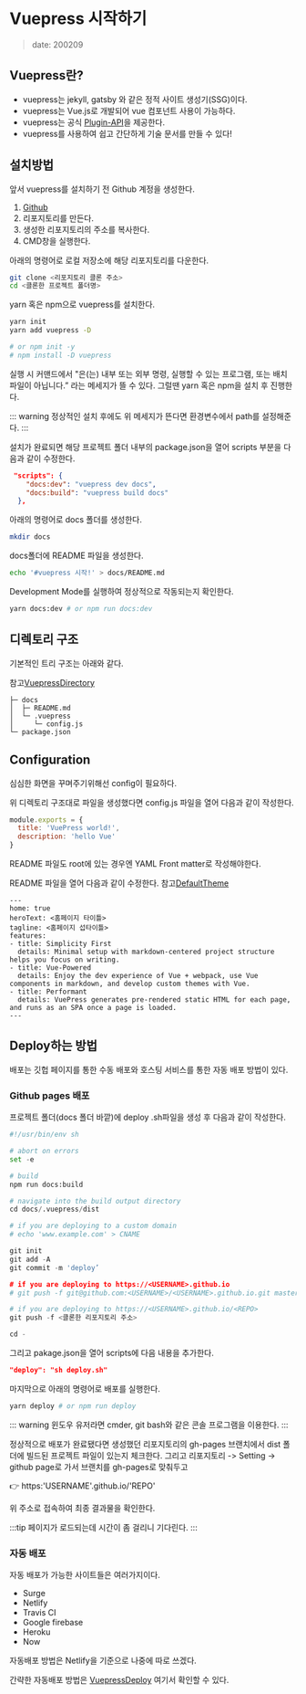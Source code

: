 Vuepress 시작하기 <Badge text="song" />
=================

> date: 200209

Vuepress란?
---

-	vuepress는 jekyll, gatsby 와 같은 정적 사이트 생성기(SSG)이다.
-	vuepress는 Vue.js로 개발되어 vue 컴포넌트 사용이 가능하다.
-	vuepress는 공식 [Plugin-API](https://vuepress.vuejs.org/plugin/#examples)을 제공한다.
-	vuepress를 사용하여 쉽고 간단하게 기술 문서를 만들 수 있다!


설치방법
---


앞서 vuepress를 설치하기 전 Github 계정을 생성한다.

1.	[Github](https://github.com/join?source=header-home)
2.	리포지토리를 만든다.
3.	생성한 리포지토리의 주소를 복사한다.
4.	CMD창을 실행한다.

아래의 명령어로 로컬 저장소에 해당 리포지토리를 다운한다.

```sh
git clone <리포지토리 클론 주소>
cd <클론한 프로젝트 폴더명>
```

yarn 혹은 npm으로 vuepress를 설치한다.

```sh
yarn init
yarn add vuepress -D

# or npm init -y
# npm install -D vuepress
```

실행 시 커맨드에서 "은(는) 내부 또는 외부 명령, 실행할 수 있는 프로그램, 또는 배치 파일이 아닙니다.” 라는 메세지가 뜰 수 있다. 그럴땐 yarn 혹은 npm을 설치 후 진행한다.


::: warning
정상적인 설치 후에도 위 메세지가 뜬다면 환경변수에서 path를 설정해준다.
:::


설치가 완료되면 해당 프로젝트 폴더 내부의 package.json을 열어 scripts 부분을 다음과 같이 수정한다.

```json
 "scripts": {
    "docs:dev": "vuepress dev docs",
    "docs:build": "vuepress build docs"
  },
```

아래의 명령어로 docs 폴더를 생성한다.

```sh
mkdir docs
```

docs폴더에 README 파일을 생성한다.

```sh
echo '#vuepress 시작!' > docs/README.md
```

Development Mode를 실행하여 정상적으로 작동되는지 확인한다.

```sh
yarn docs:dev # or npm run docs:dev

```


디렉토리 구조
---


기본적인 트리 구조는 아래와 같다.

참고[VuepressDirectory](https://vuepress.vuejs.org/guide/directory-structure.html#default-page-routing)

```
├─ docs
│  ├─ README.md
│  └─ .vuepress
│     └─ config.js
└─ package.json

```


Configuration
---



심심한 화면을 꾸며주기위해선 config이 필요하다.

위 디렉토리 구조대로 파일을 생성했다면 config.js 파일을 열어 다음과 같이 작성한다.

```javascript
module.exports = {
  title: 'VuePress world!',
  description: 'hello Vue'
}
```


README 파일도 root에 있는 경우엔 YAML Front matter로 작성해야한다.

README 파일을 열어 다음과 같이 수정한다. 
참고[DefaultTheme](https://vuepress.vuejs.org/theme/default-theme-config.html#homepage)

```
---
home: true
heroText: <홈페이지 타이틀>
tagline: <홈페이지 섭타이틀>
features:
- title: Simplicity First
  details: Minimal setup with markdown-centered project structure helps you focus on writing.
- title: Vue-Powered
  details: Enjoy the dev experience of Vue + webpack, use Vue components in markdown, and develop custom themes with Vue.
- title: Performant
  details: VuePress generates pre-rendered static HTML for each page, and runs as an SPA once a page is loaded.
---

```

Deploy하는 방법
---


배포는 깃헙 페이지를 통한 수동 배포와 호스팅 서비스를 통한 자동 배포 방법이 있다.

### Github pages 배포

프로젝트 폴더(docs 폴더 바깥)에 deploy .sh파일을 생성 후 다음과 같이 작성한다.

```py
#!/usr/bin/env sh

# abort on errors
set -e

# build
npm run docs:build

# navigate into the build output directory
cd docs/.vuepress/dist

# if you are deploying to a custom domain
# echo 'www.example.com' > CNAME

git init
git add -A
git commit -m 'deploy’

# if you are deploying to https://<USERNAME>.github.io
# git push -f git@github.com:<USERNAME>/<USERNAME>.github.io.git master

# if you are deploying to https://<USERNAME>.github.io/<REPO>
git push -f <클론한 리포지토리 주소>

cd -
```

그리고 pakage.json을 열어 scripts에 다음 내용을 추가한다.

```json
"deploy": "sh deploy.sh"
```

마지막으로 아래의 명령어로 배포를 실행한다.

```sh
yarn deploy # or npm run deploy
```

::: warning
윈도우 유저라면 cmder, git bash와 같은 콘솔 프로그램을 이용한다.
:::



정상적으로 배포가 완료됐다면 생성했던 리포지토리의 gh-pages 브랜치에서 dist 폴더에 빌드된 프로젝트 파일이 있는지 체크한다.
그리고 리포지토리 -> Setting -> github page로 가서 브랜치를 gh-pages로 맞춰두고

:point_right: https:'USERNAME'.github.io/'REPO'

위 주소로 접속하여 최종 결과물을 확인한다.

:::tip
페이지가 로드되는데 시간이 좀 걸리니 기다린다.
:::

### 자동 배포

자동 배포가 가능한 사이트들은 여러가지이다.

-	Surge
-	Netlify
-	Travis CI
-	Google firebase
-	Heroku
-	Now

자동배포 방법은 Netlify을 기준으로 나중에 따로 쓰겠다.

간략한 자동배포 방법은 [VuepressDeploy](https://v1.vuepress.vuejs.org/guide/deploy.html#heroku) 여기서 확인할 수 있다.


